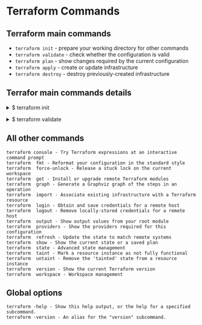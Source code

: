 # Terraform Commands

## Terraform main commands

- `terraform init` - prepare your working directory for other commands
- `terraform validate` - check whether the configuration is valid
- `terraform plan` - show changes required by the current configuration
- `terraform apply` - create or update infrastructure
- `terraform destroy` - destroy previously-created infrastructure

## Terrafor main commands details
</p></details>

<details><summary>$ terraform init</summary><p>
        
```yml
Initializing the backend...

Initializing provider plugins...
- Reusing previous version of hashicorp/aws from the dependency lock file
- Using previously-installed hashicorp/aws v3.73.0

Terraform has been successfully initialized!

You may now begin working with Terraform. Try running "terraform plan" to see
any changes that are required for your infrastructure. All Terraform commands
should now work.

If you ever set or change modules or backend configuration for Terraform,
rerun this command to reinitialize your working directory. If you forget, other
commands will detect it and remind you to do so if necessary.
```
</p></details>


</p></details>
<details><summary>$ terraform validate</summary><p>

```yml
Success! The configuration is valid.
```
</p></details>


## All other commands

```
terraform console - Try Terraform expressions at an interactive command prompt
terraform  fmt - Reformat your configuration in the standard style
terraform  force-unlock - Release a stuck lock on the current workspace
terraform  get - Install or upgrade remote Terraform modules
terraform  graph - Generate a Graphviz graph of the steps in an operation
terraform  import - Associate existing infrastructure with a Terraform resource
terraform  login - Obtain and save credentials for a remote host
terraform  logout - Remove locally-stored credentials for a remote host
terraform  output - Show output values from your root module
terraform  providers - Show the providers required for this configuration
terraform  refresh - Update the state to match remote systems
terraform  show - Show the current state or a saved plan
terraform  state - Advanced state management
terraform  taint - Mark a resource instance as not fully functional
terraform  untaint - Remove the 'tainted' state from a resource instance
terraform  version - Show the current Terraform version
terraform  workspace - Workspace management
```

## Global options

```
terraform -help - Show this help output, or the help for a specified subcommand.
terraform -version - An alias for the "version" subcommand.
```